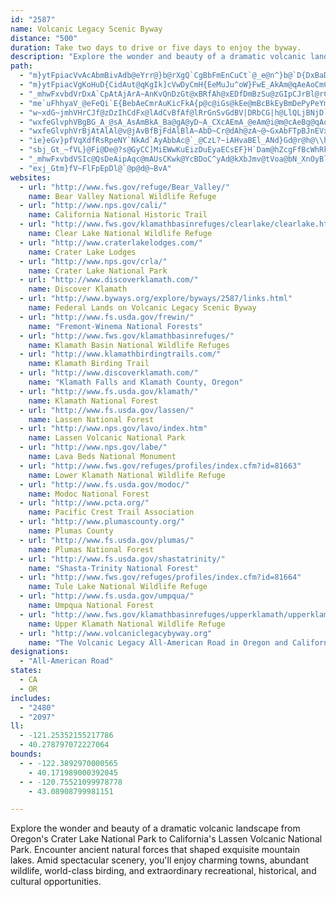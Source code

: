 ```yaml
---
id: "2587"
name: Volcanic Legacy Scenic Byway
distance: "500"
duration: Take two days to drive or five days to enjoy the byway.
description: "Explore the wonder and beauty of a dramatic volcanic landscape from Oregon's Crater Lake National Park to California's Lassen Volcanic National Park. Encounter ancient natural forces that shaped exquisite mountain lakes. Amid spectacular scenery, you'll enjoy charming towns, abundant wildlife, world-class birding, and extraordinary recreational, historical, and cultural opportunities."
path:
  - "m}ytFpiacVvAcAbmBivAdb@eYrr@}b@rXgQ`CgBbFmEnCuCt`@_e@n^}b@`D{DxBaD|FaLbg@_kA|W_g@fcAmiBtAaDjAyEd@gClp@aaGdB{LtOcw@|YcxAr@sBbAwBdAuAbAw@~As@fBe@lCMnBPlV`Gt@FtB?lAQpDoAh@_@z@_At[wb@bBoCTm@XqA^wBTwM\\aDbG{Uh@sEHyCXk[yh@fDaEUmC_AoSaJsAgAqCqDk@e@aKsE{JcGmDyAiDm@cAB_B\\gBFiCS}HuBwAm@yXyNy`As`@w@W{BGeALmSlFgLfHc@^sAdBgDzH_QbNqGjJ{BxAyBZgDDcCs@sCg@eAHcAPcBx@cAjAeAz@}B~@y@DkAEgDoAsCy@qH}AiCJwGrAqDRkNGoK_@{AFoAX_HpCeObEkQrCuGn@qB]uAg@iEmDk@S}CWaCDwKrCiAr@k@l@}B~F}B`Cy@d@_@Lw@DiFYoDDwB^i@ZoDdDsO`QyCrCiH~EwDr@wBLgSs@oB_@uSsMoNqImFqCsEmBoKaDgIeBcEk@oSgB_B_@gAk@y@u@e@w@cCmIy@yAy@s@yAm@kFw@kNo@iAe@yAyA_AeCOkCBcp@GsYu@eDw@eBu@_AsD_Do@{@c@_A_A{CmK_a@W_CBwANyAtAiEb@qBLyBGsAQ{@Wk@q@k@o@Mg@CqKhAo@?c@Oo@a@_@e@Yu@U}A{C|A{EtAwWjE}ExA{CXcFD"
  - "m}ytFpiacVgKoHuD{CidAut@qKgIk]cVwDyCmH{EeMuJu^oW}FwE_AkAm@qAeAoCmCsQ_@uEi@{Ei@_H_@uGe@sQIuF@aGFsGj@oT|Ec~A?uDK_CYsB_AuEuO_p@gB{Gi@mDQ_GV{El@_Ex@{BhByCxTkV~o@}t@fEqIxAyFz@iFb@_FH{I[uG]yCwAoHa`AcmEkQi`AwAoIa@mDMuFTsL~HmpBK}t@m@mnBHmHVoCx@_ElAaDn@eAzCyChEmDnByDl@{ATeATgBHqD?{C"
  - "_mhwFxvbdVrDxA`CpAtAjArA~AnKvQnDzGt@xBRfAh@xEDfDmBzSu@zGIpCJrBl@rCn@xAhAtAhBhAl@NfOjCpE`AbMjFdD`CrBjCbAlB|E|MdCdElAlAxExDls@~h@fM`JfB`BfUbXtAz@rDdBrAfAzC~DfBlA|@|@n@`Aj@xApBtKn@pCdA`CfBzBtA~@vBx@dNvEtwAtg@rBdA|CtBbElElCbEnChGfC`IzNlh@h@lCTpBZnKVzCvKli@rAxD~Nd[x@fDbBzQx@dF~@bE|@jCxGzObFtKr^dy@tAvC|AdCx@bAhC~BbEbD`UpPxDxBpIlBrErAxBxAlBxBt@lAvCzI~BjJzId[lEhKj`@d{@rB|FrC|K~ArFlB`DdLzLxB`DfAdChErL~AxBrBzApFlB~@n@rIpIdB|@nqAx[fBx@pIfGrBpA|B`ArBd@xBRfBDnCKtB[x^gLfC_@jAChC\\N{Af@y@fCcApRgFjAs@fA_BzE{Op@mBz@uAzGeIr@yA\\eBDmAEgBwAaIAmCVeIC{BOmCk@gEqCoM[cCByAh@wEm@_HEsAAeB^oJGaCOmCU}Ac@mB_IcVqDmHaHoMyBaDiByAgDyAmt@{OwCaAa@e@u@yAyAqDcA{AkE_DeB_B{AmBuGiJi@i@iBuAwAg@kAIgEDeBg@s@i@e@{@i@yA_AsD}@gAoAYmFLwGYsBl@cDxCs@d@oAFcDa@aEt@yAa@e@a@Uk@Mw@BaAZy@^e@vAqA~B}A^i@lAsBxAeDh@s@hB}AbFkDrEaGni@gw@`BcBfAo@lCa@z@FbDr@xBAvAQrBk@^U^e@X_AtAsI|EaHhBoD\\yADiAImB_@mBmCuHO_BFgBhJ}Z\\_AhEsBx@gAb@_DT_AfD{ExD}B|@YnA{@~FgGpBmAvBc@pNG~BMlAWnQaGlHkDrPoKhCcDrBwD~@eAlCmB`ImEz@m@pBmCrAaD~Aq@r@e@dGuA|@q@lCsAvAgA`@e@r@kBrD{N|Hof@XeAlAmCnDeFhJgLvAcCtAqC`AmApAy@dAQxRSxALdDbAtE`Ar@@j@[\\_AC_CYa@mBy@{@wBe@aCKgBLeBZ_BVw@n@y@vBg@`@_@r@kAp@{BpAeCxB}E^kBRgDEmFDyCJs@Xm@RUbDaBvJeDbCmAhAgAz@uCtDyQDaAEy@wA}B_@oAK}@DiANs@xAeFr@eB^s@bBeBtAmBl@{ATqA^_CHeBhBkPfBcSf@kEh@cG|@yG^wAhFqOzBmFt@a@rIyCzGi@lBs@lCGnDJzEhAxCDzIgCjAJfAx@tIlMpBfC~FnEz@Jx@KfCmA`AYt@Df@Ph@`@rApBnBzA|OfFhB~@dBjBh@Zx@J`GJz@RjJ`GhA~AX~@`@rCR^r@r@lBjAtArAb@x@xAfEt@fA|EdCxAf@`EP~@Pt@d@bAnAXr@^fDr@pCRrATlFNtJNjBh@xAd@^lAl@t@jAN`@|@zGp@rDFjA?tB]jF\\rDf@~BVf@x@x@fBdA`BZvAIdAHj@d@Vr@NhBHlFUjOPdFYnSv@hD?|BDb@lDnQTbBD`BOr@Yd@yF~GcAzBO~@OjEk@|DcB`FuHrPcAlAs@d@aAXiAPeAEaAQ_By@yAeB_AsCSyBD{@TkAlByCHg@bBcQDyCKyBi@sDGaAF}@ZsAb@eAvEiIZ}@Ny@Cs@Ki@_@y@e@]s@M_ALk@XgAxAc@dA[~Ac@nHi@`CoA~BaKhOqDrKe@`@qD|AyAz@_BxAoBlCYp@O|@o@`JMf@Q^i@Zo@?y@g@}@wAYUoAe@oAKwEd@i@j@UfAFjBlAzGKtEBp@`@vAbCvEX~AHbBZvBv@vBhArAbDJ`@Rl@p@Tl@\\nBdEzLn@lENxELp@h@x@jBd@\\TBNGt@[^e@EwEiB]@[`@?p@NXxB~@`Ar@p@jC?fBOdAiB`GyBfG}@r@uAVwBQsAP{BtB{@xCg@tEIdCNdAhChLb@fE^jBZj@t@z@Zb@h@f@XVr@l@f@Rr@R\\Hf@H`@Bx@@|@HjBLXAXG\\MVK`@GfACp@UTIXGr@Kz@QPGRIRMf@c@NIp@YnAk@bBs@NEXCP?PBNJHDHJNNJVDTBN@L?TANANG\\EJIPU`@[`@U`@GVCVAT@TBTDNHPNVRVdAdAPRRVFZ?LCNEPGJGBQFg@HQFIFEBMJKJGPITAVCV?f@DdAARA^CVK`@{AhESn@Mh@CVC^A\\@d@DXBTFRHRVh@RXvBlC`@h@P\\HZFZBZB\\Af@Cb@Kf@G\\Sb@UZmArAa@`@UPSHSDO@M?s@GM?QDMHIHIJGPCP?NDZDL`@n@p@`@h@Tb@PTHPBP@XAZGj@QRK\\QVGV?J@LDHDJJHJJRDTBb@?LAXE|@GjAEd@G^K^S^QXi@r@QZMXGVSbAGr@AdAP|EDhA?FNz@Pd@^|@N\\J`@Lt@@VAz@@j@Pr@`@nAFPNXPRVP`AbALNNZRf@PVLLH?VAHEDGN[DUBUHc@Rs@JSNSJIJIDCr@]NQJUCm@O_@OK[@q@n@q@`Ae@RyBa@i@k@Cs@Re@^MhAZn@GX_@v@{A^]d@QdARj@n@`@`Dj@~@d@Zp@P~C_@f@Rl@p@jD~AtA`@xGbBdBFhATn@C^QlCsCrEyBXg@NeAEw@IYo@s@aBSuDGk@^Wf@u@xEc@T_@MMMEq@ToBp@cCn@eATSh@MxA?z@Yh@YLQLIJC`AK`D?nBaAlB_@rGuH`CsETWrB{@r@?~B|@nCBpBWrCgAvCL~@Gt@SvC_Bn@@HG^ATD`@NLJBFDT@PE^GLa@`ACHq@xAuAnCMfAHjArBbEj@~BCx@m@dBMtC_@xB?v@Xl@n@j@lE~B|Dz@l@XZr@Gn@]n@y@fAmDxE_A~@yBdAgEz@y@^}@v@oAtBm@n@yDnBoAd@yCj@WL]j@Md@Ar@JfAhBfDhBj@NLr@~@n@rA\\\\`@XzEz@`@AlBsA~DCZGREZQ^KLGXGlCWpCk@jCSt@Kv@Cx@Af@Bh@Hz@Tf@Nd@LX@RANCzDkBbCuAbAmA~@kBRSdA]vAM`ALZh@jCbBr@Td@IlCBxAX^`@Xj@Pv@LtATdAR`@l@j@n@XhAJp@EfBa@n@c@|@y@rCmE~BgBlAq@dC{@dA?nIfBr@@x@?zAa@pAKnEH~AEnDw@rJoEvGqBrTuHxA?x@Xj@`@pAdBh@f@f@Vv@JhBMrCw@rKaH~Ck@tAD^JvEjCr@RtALtKaDlBy@z@q@jE{FhBsC~BgCr@e@vGyBxCeBnDuC|A}@h@QrAMtIx@xCEvFuAn@@dJ~AdBLfGBjKWdE?zDVbCXhCl@jFxCtAVfBWnEqBx@Cr@LnGtDdAdArGlIdOdPbDbDpHfDpE`@~Cj@zIxD|E^rB^lA^t@b@rBbBTVRZN\\\\bAv@]b@MVId@KbHgA~BQ|AFhAVzBjAhBn@rHVdBVh@R~@z@rAxCnBdBpAjB`@|A^|@zElFtBj@xAQfCy@~@?r@JnCzAlDrDXPt@T|Cd@|B|@xAhAnA\\jBS\\Qj@k@p@mBxAcLBqAIuAi@kAs@s@_A]q@GwERs@Sw@g@g@q@]s@[{BJ_K`@uBdBkDNaAC}@u@_CcA{@o@MmEUm@O_BiBsAgC{AiLeBsGGs@C_An@{DBsCW_AsDiIa@}AGaBJaEMqAUq@sAuBwCeCyCkBmH}Cy@k@iAgA}AkBsEaImA_Cg@yAWaBYmE[cBmB{F_@mCO_CC_CNmDbCwQ?sCKuAc@}AoBaEy@aC_@cD?uBd@mFZmAr@_BzH{MhCaDlDwC`JgG~MaInR}LbDqD`JuQ`F}InBmBvH_GnKcJrCwB`IyCxPoHxFmB`Y{KxC_A`LaCjJqCxFeDvSeO|CgD|AkCdAkCvHuSn@cC`[smBx@qEn@gCbA{B~@yCxN_a@xQkf@hBgExAmClCeDlGuGhAeBh@{@~@eClFoObBeDnBgC`DaCbDeBdAYfC]xAIbC@n^tE`AJtB\\jARvBd@~GnAh[xHx\\rGvBRbBSh@QjAeAl@iA`LiXhCeFpAiA`ReMbDsCxAoBbBwCrCmGjE}IjAwBdBiC`CmCpJqH|FsFlBsBpEcGdAmB~Ni]`HgQt@oCRkAF{AhB}}AUeEcDcSUoCz@azAAyEOsA_@qBeIsWyEiPc@_EByBdAoOxL}{A@kBu@{NmC}n@mHqjB?uEZeFxNcjAXeFG_Dk@uDy@yCe@qAsCgG_AmDy@iGMgE?eBNeCZiDf@_Dn@gCbCyHdAaHXaHKsD}BaRyAaKsAiG_@cAuAiCmCwDmAgAmBqAuBs@}YgHcDaAgB_AcHsEkLaJuM{IeKmHwAcA"
  - "me`uFhhyaV_@eFeQi`E{BebAeCmrAuKicFkA{p@c@iGs@kEe@mBcBkEyBmDePyPeYmYmFcGyBwDmFoNyAaCcByBoBgB{D_CyBy@gHqAuBm@}EuBqD}BqC{BuDgEmCeEkCuFw@qByeA_gDyCsGiBiCoGkH_GsJkFcMq@sCm@yDIaBAuDNoCx@qEt@_Cx@_BbAyAjAmAfDsBfCs@xAo@dAgAl@gAj@}BFwCWqBe@{A}@wA_@_@sFeD}A_B}AwBu@eBy@eCoFkUsAeDaDaD{MaKyAmBcAqCk@mDwCsc@Y{Ao@cBsAuByBqBi@mAa@qBCaBbA}NB}AWcE_@cC_@sAs@{Ai@}@wEcFw@sA}@kCm@mDKmCDsHE{CIeAi@qB_@o@e@e@mAw@{GoA}@c@u@o@k@cAe@eBM{ADgBVsA^cAh@y@~CaCx@kAXu@^qCOmCYuAk@yAwDkIgHuMy@gB}@yC[yA}DwXuGqb@iAcG}AmGkEiMoRqf@eX}p@uA_Cqp@ez@gAeBmAgCuT_k@uEmM{AsD_CiEoQgV}B{BiCsBkIoEaI_EcDyB}D{DyB}CwAgCwBsFiBaHw@{E{Hyj@oBdD_Qp`@cBhEcApDy@fEkDr[m@fHSzIDnWKpBY|Bi@hC[tBOpBCrBZnHAlBYfD_@~A_@pAo@hA}AbBsE~CsSzLwE`DqA`BgAjBcAxDwHnk@OrDNzDNpAvArGZbCDdBE~CsAtKIvCLtChAhKNxC?pDMhC[|BgInd@cB`IiBdGaHnRmB~DmKjRmCdE}DzEcW|XoAjCaAfDUtBIlCB|B^`GNtHo@|_AOtHi@rHst@f{Fu@fIWnE_FbiAiAtG_AxCs@~AiB`D_BlBsAlAkIrFcCvBcAlAsD`GkQj\\}BzD}BxC_v@`u@cChCaCbDmAtBaCxF{^hkAmBxEcCpD}JpJwD~DaGrH_ErHmOj\\uClF}E`HmDdEwVl[gFhIcEfJmIhTsUxk@}DrI{JbQ}EnJkvA~eDkg@~jAsWdn@mBlEsCrEyEhFsB|Ak~@vk@qsC|hBqG`FcCdCiElFmCfEsZ|l@iC`EqA|AyjAboA_NlNk[pUiEfEsFdHwErF_a@za@agAdaAcChDuZvj@yd@|bA{m@liAgEdHkrAhsBiBtDcBxEuBfIeOnq@qBfJeCfOcB~Nc@dFwIzqAy@xFoBtJa@lCQxCEdDTlC\\zB|HnXrEhOhAfChApBvC~DzBtBvTzNhClBfBjBhCnExAxDnNdd@d@dB^bCJpBBfDmJdnAaBvWyU|eHa@lHc@zDaArF{RpeAwWhxAoDpQqDlTy@`Gs@nHu@tKsDto@o@rGsA`HsEhSe@jBmAlDgCzEoB`CqF|Fw@fAw@pBm@fCeBbO]xAiAnC_AvAeBfBiOtKqCjC}A~BeArBiItTyAtCiAjBaCnC_BxAw~@fm@gAfAgCdD}QpX_D~DuDtCw]hUuAbBu@zAW`AwEzVi@lBy@dBoAxAmAz@e_@tSw@|@q@fAi@jBOfAErBHlBJx@b@vAvAzBtAdA`EnBxAb@dC`@vDJdSaBvEf@rA@nBU|Cq@bC[bEQnQ^vGdB|@F~EQbOx@fKM|AMxEcAfBG|ALnBh@rBnAt@v@`BlCj@xA^`BZxCFrBIxCs@zE{Nn}@cAlImFnk@?@"
  - "w~xdG~jmhVHrCJf@zDzIhCdFx@lAdCvBfAf@lRrGnSvGdBV|DRbCG|h@LlQLjBNjD`BhGnElAh@|@LpA?jCYpA?x@J|Ah@hDjCn@rA\\dBJrBI`CEb@e@bBeJ`Ri@vA[xAoH~y@kA`HDpApAbEFhBaAtMqAtGSrCNlAR\\h@Zp@BzD}@fUaHn@Dj@Zb@n@b@rAfWgQ~BoBx@kAn@eBb@_B^iDHwFDoRT{DRgBr@yDj@kBv@aBtBeDhBmBfAu@nB_ArCw@jJ_BdBe@lB{@`EsDvIaJ|HyIbEuDlCgBxBk@vCElCZrIpBrALbEAlBWdBa@fBs@bXiSlAkAdByB|AmDd@gBvFqZh@yEb@aJ^{D~@mDjNwZpDaHdB_CjBeBpAy@lDyAbCe@rBShQaAnCq@`Ae@nBuAbTuSrDeExDuF~CmGjD_KfDwKp@_FFoESqC_AgGoBaLWgDIgCT_Fj@eDz@cDh@sAhDqFtAcDVcANeBRqFTyD^mCn@yB|BqEnK{MbB{CvCgItAiFvO_i@jFsLbHaHdH{DpL{DpJgJrF}BhMgAdEQvWgDnK{BjQaEt^sHrDyA`DqBtBaDlAeCbDaFbBmBtAmApDsBlBk@hIsAjo@uGpEsBxB}Apa@k[vCmBbv@kc@dLaHxA_BnAsBbRq]jb@}|@rAgDn@_CXoBNkCF_DCgb@DqaAHsBr@uEp@_CfBeD~@eAdAy@vCyAtxBwu@dOaFhXgIzGy@~C@lKOt~CWKp`@I`vADnBZjAvh@rtAh@tAT`BAnxASjdBRjjA?x[Ib[^`Gr@xDnBhF|DrE`JxFjExBfC^fBDfFWvCs@hHiCtEq@hJa@~Bc@jEkBd_@wUtl@{^hGeDfGs@rR~@vM~@lCl@~Al@jDdD`A~A`AnBnA~CxAlEhBnEhPnT`IxLbGzGlDxCfFfDnBx@|ExAvGpAvOtDdF|@hCFvBKlE{@fl@}TlFeBdFkAv_@mFvV_DlGSvF?z}AX`OaA`~@sItBGvBFrC\\|ZtEpGV~d@OfFDxBPjCd@bp@pRnKzBhJd@tFEpJo@xQyBhQyBfDy@hDqBjQwSfBmAn@Yp@SfBOnhBoGrDPnB^vCl@pGlBxRrErFdA|ALtBGpAWfI{ChBYxBCbAJ~EjBjD~AvB`@dCD|Gq@lEKlCZ~A`@bFxBlT|K|BxA|F~FbCxCvDtGxAlD~@vCfDhMtN`l@nEnOlC`HrCrFjItMvEfFrJhHrM~FpFfBtE~@xMp@ng@DpD`@tOjEbBZnADxAMxB}@x@y@xA{BqJqCmBu@oA}@eAmAcAaBe@wAcAcEOwBDcJ|@aWZ}Fl@wCd@oAbBeD`KuKxByC~nAgqB~FoIrDqE~NoPru@i|@zN_P~KyM~a@ee@xFuGpC{DhCyEbhDukHzGoNlEaIxBoC|@q@~@e@lDy@~AEjUb@nEk@lHqB~N{EjNcJpDwCfHoHzN_NzEaGrGuJvDgFlJuNvFgHlEeF~SeWdDaF`K}SnCeFxCiFbDqE|EaGzEoEjO{QxH_JfBcBdNaKbUcSxB}BrBeC|@sAdAyB`F}MdDaHpXea@|AgBrBkB|EkBfHgAbCQfIx@xCJlFKhBMpCg@`E}@~CyAvHgFfHgErEgD|FoIbAqApAmAtByAtJ_FpNcFbUgLbKqD~CcCna@wd@rz@gmAhFaIxAyCp@_CPmAb@{EhAk]hDc{@LkCVoCl@gDtAgF|Peh@dBsDbBeChCmBfAm@~f@uSbHiDjCkB`RgO`J}Hrp@aj@lbCkrBtOgM`j@ge@nB_CrDoGpg@ipAtO}`@rE{JrCqEhCwDvAeB|CkDhF{EjEyCjSiKnLyGvBeBvPkRr@c@iAwKXmAd@_@T@dFbA~Bn@t@D~KfD|D~@vDd@hDPlE@hCKlFm@fGsAbU{GnSaHfCm@vB]dDGvEFlnArFfCD~BR`Dd@fEdApEtBtAx@vC`CzmArnAnn@ln@vHxGzIhG`JdFjEtBnMdFfuJlxCxCrAfBfA`bCdnBpMzJ|EtChDdB`ZtLbh@bSppAlh@~LxEfFfArCPfKL|Dj@pDfAnClA|EjD"
  - "wxfeGlvphVBgBG_A_@sA_AsAmBkA_Ba@gA@yD~A_CXcAEmA_@eAm@i@m@cAeBg@qAqAgE_BsHuA{D}AsBs@q@cCsA_Ci@mRwCcA[eAk@sBgBgBeCuByF}IwXaAcFKwBImDNuDb@kDt@mCd@mAvDgHr@qDN{BDgB[qEYgAgBeFK{@JsF\\_AbEmH^{BBwBu@ua@C_ESqEuAuCgB_Du@{DDgDn@_Cb@}@~AuA|Bq@hDYfCa@dAWbBaAh@y@Xq@TgANyCe@_EsAmGcA{D[{B]wHHuIYuIo@iKEyBTeHUaIo@uFwAgGe@sDMyAOsKKcCu@wDgByHoB_NUwFIqHDeAb@gBj@kAnA_AlB_Cb@qBlDsT^eAt@mArCeChBm@|@E~@D~A^x@d@lAlArDbHt@dAv@f@dA\\x@JrBKh@YlFeE|BiCd@kBxA{ORaA^_Ar@qAp@s@`Ag@xDiAh@i@^o@^gARaAFeACgCMkAcBaH}@uCKcAIaI[_C}AuDS_AEgABgBTwAr@yAbAy@dA_@hASjIs@zKkAnC_AxBaBvAkBrAaDdByIr@yAhAgAh@YbE_ArD_@pIeB`KuAfCs@hAs@z@}@x@mArBsFdAmBlAy@r@M~@Ez@Np@^tA~Ab@xAh@rDt@jDpDfIxCfE~@d@vBd@xAIj@Sx@{@h@eAXkALqACwBg@wBqAsDYgBC_CTaPVsBp@eBvC{Ax@KrB~@|ExGb@j@f@^|OhGz@Ll@EhBi@h@c@v@iArAeEn@wAt@{@hDeD|BgBt@_@bEaAxBkAbBmBf@cA^iAd@eCRmEXiQTaJNmAr@mCr@kAdB_BhBg@pB@p@Jr@X~@l@x@dAhArC\\lBDbBEnCq@~JBtD^fErBrGfE`LxAxEl@xC`@pEf@jOF`FOhCi@~Ek@zMs@rEwBlKOlABfCf@rDv@lBbAvAxAz@tAlAb@j@r@rBz@zFVl@t@jAlA|@jKrErAz@Z?~@kAvC{EbW__@xA_Br@g@dBk@rBGv@LfN~D~EbBbHnBnAl@l@z@Tl@ZnB\\zDN`EMrCSvBgCxVg@fDUp@sBdCcErBmEzA_D`BqBdCe@jASjAInCRzCfAdCv@hA|CtCNj@bB~@xC`A~FxAtBXrBJxB?rCWpFoAnDOb@M|D_D~FaB`EmCvB_C~DuFh@i@lAo@vBShEOrFgAbDErDLvAGhC{@bF_DlB_@nADtA`@tB|Ap@z@n@lBh@vDtAvPp@fGRfAx@dC|A~BxZlYhAnBn@`B`@nCF|CI`Ai@~Co@~AoA~AaGhDcWnMqHlFkJfJ{K~H_CfC}@xA}@xB{@pAy@t@qIlA_Bp@g@^w@pAg@tA_@jCAxBZhCZhAfAfBv@r@zBx@lH`BlDh@rCBlEo@x@WxBoAjAcAhGmIvAoAlBeAbCe@jBEfKH|CTdCdA`CrBdAtAzFfKpE~DlFtDlJjFjIrDzC^`AVtAbAf@bAZrAH~BIrAs@xBsGnI}@~AiBtEu@jDm@tEoDpa@]nEBjCLjAf@rBrAnCh@xANxB?x@Ep@_@xAg@~@eDtC}@vAYt@UbAKzAGtH[pC]`Ac@x@w@|@cAl@sErAwUzHiTzFsD~AmCdBmIfGu@P{ALsDY"
  - "wxfeGlvphVrBjAtAlAl@v@jAvBfBjFdAlBlA~AbD~Cr@dAh@zA~@~GxAbFTpBJnEVxBrA~CnArAbDlCn@lAZbAVdAJzAV`KLfA^dAdA`Bj@d@n@\\vErArAn@zA|AbAfBr@lB^pBd@`GXdAl@fA~AlAbAd@n@Jz@?jDW|DeA~Ao@~AeAzJaIfBeBjBgEfAsAx@]xAMzA^f@Xp@~@\\|@RnAHvA]|IDbB|BdObAlIhA~B~B~CfDhFx@p@dAVf@?fAWx@m@\\q@XeANoAH}FTgDx@yExC_LpAcDt@uArBmC~ByB`GsCpImDxBk@jADlA^lErCvG`DlBDnBm@|A}Ah@_AxAsEhA{BhAgBbDsCrBy@lWgH~A_Ab@a@n@iAdAoG`AwBzIqH`B_@zAHtAVnAFhACfAWdBy@~A_BhAqBb@mAj@{CRmEEuPHyEt@cIx@yD~@eC|HiNr@~@bBfAhBbAt@Bb@[\\sD^eBrAoBn@e@hAc@rGoAlBN~Dt@jG|Ax@n@xA`Cx@~@xAl@rBVr@W~A_Al@q@p@}ApA_Hj@_F?{@UeAs@mAcEgEsBcByA}Bg@UqBGSYiBeGYuAHw@\\YPANFjAxC\\Xn@DTKZm@JyBXs@r@]zAON]By@Sk@UGYBcAh@cCR[m@C[H]\\_@jAy@N[L_@I_Ac@e@_@@cAVu@BgC}@_Bs@Uy@F]\\g@dKgErCmDjA_AlPkCjDBpDXvCx@dAr@|DxD"
  - "ie}eGv}pfVqXdfRsRpeNY`NkAd`AyAbbAc@`_@CzL?~iAHvaBEl_ANd}Gd@r@h@\\h@JvCq@zCKn`@pDnvAvNfF~@zMlAtKlBha@fFbHv@lFJjFk@nDeAvBy@jLiGzH}CrJaD`JuBtHoAbFm@fHk@hDMpEGvIJ`Mf@jHr@nLrBxHjBpFfB|IlDfErBhQ`KttAvy@vIxDlE~A`GnAjs@~JjBd@fBdAr@n@xArBl@rA^pAXxATjCTvFl@~CdAvCrAfBnBtAdM|DpB`AvL`Ix@r@x@vAXz@hAfFh@dB`BjC~ChDt@~AnArDn@pAbAlAb@Xn@XfBVdSrAxDCzNs@fCb@lFnCxAJj@E|Ag@zM_H`DgA|Gq@nBB`CZ"
  - "sbj_Gt_~fVL}@Fi@De@?s@GyCC]MiEWwKuEizDuEyaECsEF}H`Dam@hZcgFfBcWhRkdCTmIEkCOuC_Dkc@yOw`Ca@oDg@yCa@wAm@uBa@gA[s@m@oA_EuG_@u@cAiCy@iCg@_C]kB]iDKaBIsA?{`@DaDKgI?O@oDCyPAoNCaHDsPFwPF{MB}G^kbABkI@yEB_J@m@?m@DoIBiHBiGBiFDmGHkMDaJDuHDcJFeLfE{aIMe\\S{OK}TrAa_ET_c@lA}mF|HaLxBsClDgDdGaF`C_CfT{VhjBwuBnf@mk@nSkUvBsCbEeH~A{BdOaQdFxJrU@?v{AB|`@J~\\?lBgAj_@GlIDfH~@v^HfsEHvyAIrHfER~AArBQrTgDjQ}@vHMjDBhNl@nI`AvGbAdPhEjHl@vEAvFYrFq@bDy@xC[fACdAD|A^vCpAzBl@pCXlCa@bYqIjBUtHc@bRHpLlBlCJdA@tIa@jOF|AVvG`BhBJ~@KxAe@bTuHbCm@rBUhCClBF`[fDnFF`DS~AYtF{A~GcC~EaArFg@tGwA`Cs@hOgLnF}EdBqBpByArAa@`ZkDtABdGx@pBLbOj@fItA`Gp@nNLpALzC|@vDnBxBp@hA@hAIxEsAvBBhC|@nPtGrA\\xBH`HUnL_BrCg@`CeA`FkDhAe@vGMxCSxNyDhSmChHyBnCe@rBK~Y[hNj@~@?zAW|Am@vAgAdAkAbAsBZeAb@{B^cDNmCRgA~CsG~@sAf@e@n@YxAKlAb@dBxAdAf@a@`EGhBVlUd@dCbA|An@`@r@RjOlDzI~BhQrGjPfHlARlE?bCL~QxEhC^`ZfAlBY~Am@zIeHr@UjBClA^bDxCzAr@vK|ArG?dI`AdC|@fJtFbBr@|QnGbNpG`D`AtDp@vA@`HaBhAMnDD~HkDx@s@fH{Jt@sA|@yBbEuOb@_Aj@s@v@e@z@WdAAzDVt@C`ASjLsGz@eA|DcGt@q@hAg@x@E|@JjLlChCFxC[pHeB|h@{E|BEfI`@r@Gx@]~SeUzE}D~G{E|AyAfKqP|Tk\\xAyApKmJlDqDnCsDdEkGhAqApOsJ`V{LlBsA~EyEbBoAtYoNnCkCfCyDt@eCZcC^yCXqAbAmCvA{BhZw`@h@qAX{A?mC}AoS|@a@n@}@"
  - "_mhwFxvbdVSIc@QsDeAipAqc@mAUsCKwk@YcBDoC^yAd@kXbJmv@tVoa@bN_XnOyBlBmBbCcCvE{@pCg@rBwY|}AoQpy@_BtGuHzW_Vv{@{CzLcLf`@mA~CsCfF}eAn|AkCzCsAhAoAz@wDxAgz@zNm]rHo^nEsMjBoh@rJ}HbAsCTeDh@uCdAmDdBkXhP{DdCkGnFiCpBaDrAeE~@gDFcTAwuC}@eCPgC^wFlBuKxGyT~Nwb@hb@oG`IwGhKoErI_HbPyBrDoA`BaE~DkcAh}@id@ja@aKjLch@rt@yHhKyDdEa]jW_kBrtAe_B|kAcExCiCfBqHfFyHlEeD~AuCpCqHdEUJoJ|E}InEkDfBa@P{DhBoCpAaCjAiJtEaBx@kJxEsIhE}@f@kAd@aJnCg\\~Iq}Axc@{gD~`Asj@tOiWzHke@nMeEhBaCfByCnDsB~DyAdE_A`Fc@lFo@l]_@lKo@xCc@jAyDvHyBdCgB~@}A^o@@oFUcB_@mBaA_C}BoAyBg@sA[mAc@aDOkCYgI{Bgi@]oLEoA[{IMwD?Y@[B_@Hs@Lo@Ps@Na@^m@d@q@lAsAd@m@^y@L]Jg@He@Do@?u@Cm@Gg@SmAoBoIg@}FQ{AIa@IWQi@q@_A}@cAqAuAm@i@WOaA[c@EsA@iIR_ALmBp@{PtIcFfFaC~AsDbAmDXiBd@kBfAeFfEkMxFiEbBuExAoEt@so@zF_C`@_CdAaC~AeDzCsnAlnAwB`BmB~@sCp@oAFwBGyUsCoW{DyJ}@iEs@iSmCaHs@}T_Dsv@wJqLqAms@uJcEe@{BDgCl@mExBgInFyBjAeC~@kDf@_CAoBYkT_IkCk@qBAqIp@gCCmi@iDeQw@yJ\\sHh@_n@pDeDTsCn@uBz@kJlGmBxAu@x@s@fAwEzJoAhBu@r@gCtAeA\\oPfHcTnJaFdDcCrBcDtDiCjDeQ~YiMnS_GbHiJrIiBdC{BtEuG`ReOxd@sDbOaNnq@gExRgCbKwClKw`@zmAet@hyBeIbWgEfL{Kj]mE|LYjBuA|QcAxCmB~C_AfAgMlHwErDiAfAgAxA{ArCmFhMqFtMwAbE{CtMaD~USzCPtQz@t`@N|LEzBo@rDw@~BmGbMu@hBSz@OdAKtDH~JCdBUfB_@~AcAtCo@jA_AfAw\\nXmt@rm@gEtCgFlCeEjAkHxAaV`Eq^zG}C~@sWzOcBlAgDfBiTtMsDlCmDdDaGlHoBxCiBfDiCdG_CnG}kBncG}EhPiA`Gs@dGOtF_@lzBDnNUrg@aElkC[xY^pHfI`dAvDxh@|I~hA`Fzp@~Cj`@lBhW`@bH`EdeBtGhyCdAhb@bD~{AlDtwAvB~aAzAjk@bCljABbFx@nWxBv~@DdFh@pPnAzj@BfEfF`vBn@p\\~Azr@HrGYdZKjGUfE]rCs@rDaAbDm@vAsDhHmE`IwBxCsDdDgWnP_Az@iA|AsAtCy@rDoAhKsDz`@}Eze@sCbZmArIiB`HeM`a@yDfIwC~E{@fB}@dDUzAO~BCnDH|BfBvSJjDnAzq@EbE[|Co@fC{A~CmFjJs@~Au@~C_@~CMfDWvM?xFh@lEdAjDr@xAzG|J`AvBr@tCh@rGb@`Ht@xGpGfa@rIrr@HxEO`D_@zC_AzC}BxE{GtLcDlGuC~GsAhE_Njh@aA`F{Gxb@y@lEmBlHeBzEeBpDqBlDsgAv_Bi@jA_AbDi@bDOfBCxArBr~AR`Ib@xD`@xB|@pDdAnCjBjD~ExHj@tAn@dDLhB?xBe@fEm@|De@rAsAzBiAv@aHzBiHlFsAj@sBpAqDfBm{FjiCsDzB}F`Fk^p`@wIzIoKzJaJfJcVbX_a@zb@cCdDsGbLoLn[mBpDuC|DaDvCyD`CcO~F_IfEqIzGsV|UqFzE}BbBkDrBkEfBmD~@cHx@qBJof@T{k@H_Ff@wCx@eC`AmEpCsBnBqA|AyD`GgDnEuCrCmBpAcD`BeDjAeEp@wFT_AEmBOwCi@sEaB}As@wLmHeAe@wEmAaIScELwD~@wB~@mKvGKRe@XqB|@kAh@}@j@c@d@KVGPGTGf@Eb@Ab@AN{AHcAIi@U}F_FcAYiAPy@f@eG~GmBnCe@dAkCfJeAKiB\\_MlEsEtAiEl@kFJeCMwDm@{DqAiGaDoF_BqEk@}BGgCFmHj@u@EqCe@iCyAmAgA_AsAiAaCq@eCcKgx@[}AiB}G}Pcj@iCqFuBwCmBwBsBgBgGaEwg@w[sDeBsAk@w\\{JuqAq]sCaA_BcAsAoAgB_C_G{LwCaF_DsE{FmGkHmGqm@eg@cj@{d@e\\qV{CeCaC{B_PyQyl@cs@{GsHqVeZiBmCo@yAu@{Bm@sCuNqcB_A_HsAyFoAsDoAuC}B_E{i@qw@yCsEuAyC_AsCmAoGYyE?gF\\mFtA{LNsBLmEMyfAImNKuC]yD_AmJoB}O}B{ScAmGmBiHk@_BsCyFmEiGmm@wh@iNqMgEmFee@ix@{F_JsFgHmD{D_o@mo@_GqFyNmOoFkFaHcFwFgCaDkAoUsGkDm@eE_@{D@cFn@s~Bfl@cGnAmFd@gDDkgAs@qFWcDa@{EgAeRmIgo@c[u[sPmAy@oBcBmByBsC_FoA_DyAyFc@{CeAcNaIgnAcBiUoAe]wEseADidAHe\\EiGYwGc@oE_BeIaBiFqA{CiAqBsC{DcCkCcCqBuRyLkDeCiBsByAwBs@{AcAgC{N}g@uCoIuIiSePm^gWql@wWul@oF{McCgIiAuEeJyf@o@kCcAiCeCwEm`@wo@_i@_}@}AkE}@yEmHg`Ai@yCu@_C}AsCcBqBcDsBgOgIgBs@mBg@cCQiBDiCd@_Bj@{D`CsJtGgCvBg[vSqHrEwH`EqGvCgJhD_MfEyEvBoLzHqGnDsHpC_P`DsC~@oClBeHpGmFfDcDtAaD~@_Ev@uDNgSJ{CPeEj@qBf@cIrCmZxLwOjFcDj@_g@lEiBd@cCdAwFdDiCz@uBRgA?uCa@sC}Ay`Ayu@_vAwgAe^sY}l@_e@wsCc|Be_@mY}F}EwZiVwAqAoBsAgCuAyCkA{PkEeKmBgDy@gGuBiFkCe_@uTcScLk~@yi@kMgHcg@kZoBeAyDyBeFsCoCeA{G_E}IiFcJoFwG}DqDuBeFyCgC{AiCyAmEkC{IeFwIiFwIgFeCyAcBeA_CuAeDoBaJmFgJsFgJqF_HaEaJoFwIgFiDqBgB_AoAk@cC_AaA]sAk@_B{@gJqFiJsFyCiBqAu@aJmFcCgBqG_F_C}AoAu@kJsFcJoFwIgFwBkBuEmC_JmFiJsFqJwFmJuFwD{BmJwFiJqFcJoFgJsFsIcFeJoFsIeFA?cDoBeJoF_EaC}IkFaHaEqJyFoJwFmEkC}IiFqEwCqJeG}H{EYQqAu@e@Ug@Qy@K}@?kEj@[?eF@iA?oHBA}B?S?qE@}B?u@GWIUEIACCCCAEEEAIC_@?Y@]@_D@{HAiFFI?GECCCMAI?eBA_C?wBAaC?kA@eDAwA?gF?cBAWEk@Ik@Om@Qi@MU_@q@QQm@o@IGg@]e@YgB_A{@]wAm@kC_AaBe@aBa@}Ci@eAKw@AsBBiBRgCb@yFlAqABy@I{@Qw@[s@c@o@g@YYq@y@i@{@a@kA[cAcAqD{@wBuAsCaBcCwAkBkCsBsDcC[UqEyCiDyBeD{BmFmDcEiCqCgBoAo@cJ{EoB}AoCkBoEqCUKmAk@_C}@cJaD{Ae@mAa@YGi@SkEuAuC}@m@UwAm@uAm@a@Qu@]iAk@"
  - "exj_Gtm}fV~FlFpEpDl@`@p@d@~BvA"
websites:
  - url: "http://www.fws.gov/refuge/Bear_Valley/"
    name: Bear Valley National Wildlife Refuge
  - url: "http://www.nps.gov/cali/"
    name: California National Historic Trail
  - url: "http://www.fws.gov/klamathbasinrefuges/clearlake/clearlake.html"
    name: Clear Lake National Wildlife Refuge
  - url: "http://www.craterlakelodges.com/"
    name: Crater Lake Lodges
  - url: "http://www.nps.gov/crla/"
    name: Crater Lake National Park
  - url: "http://www.discoverklamath.com/"
    name: Discover Klamath
  - url: "http://www.byways.org/explore/byways/2587/links.html"
    name: Federal Lands on Volcanic Legacy Scenic Byway
  - url: "http://www.fs.usda.gov/frewin/"
    name: "Fremont-Winema National Forests"
  - url: "http://www.fws.gov/klamathbasinrefuges/"
    name: Klamath Basin National Wildlife Refuges
  - url: "http://www.klamathbirdingtrails.com/"
    name: Klamath Birding Trail
  - url: "http://www.discoverklamath.com/"
    name: "Klamath Falls and Klamath County, Oregon"
  - url: "http://www.fs.usda.gov/klamath/"
    name: Klamath National Forest
  - url: "http://www.fs.usda.gov/lassen/"
    name: Lassen National Forest
  - url: "http://www.nps.gov/lavo/index.htm"
    name: Lassen Volcanic National Park
  - url: "http://www.nps.gov/labe/"
    name: Lava Beds National Monument
  - url: "http://www.fws.gov/refuges/profiles/index.cfm?id=81663"
    name: Lower Klamath National Wildlife Refuge
  - url: "http://www.fs.usda.gov/modoc/"
    name: Modoc National Forest
  - url: "http://www.pcta.org/"
    name: Pacific Crest Trail Association
  - url: "http://www.plumascounty.org/"
    name: Plumas County
  - url: "http://www.fs.usda.gov/plumas/"
    name: Plumas National Forest
  - url: "http://www.fs.usda.gov/shastatrinity/"
    name: "Shasta-Trinity National Forest"
  - url: "http://www.fws.gov/refuges/profiles/index.cfm?id=81664"
    name: Tule Lake National Wildlife Refuge
  - url: "http://www.fs.usda.gov/umpqua/"
    name: Umpqua National Forest
  - url: "http://www.fws.gov/klamathbasinrefuges/upperklamath/upperklamath.html"
    name: Upper Klamath National Wildlife Refuge
  - url: "http://www.volcaniclegacybyway.org"
    name: "The Volcanic Legacy All-American Road in Oregon and California"
designations:
  - "All-American Road"
states:
  - CA
  - OR
includes:
  - "2480"
  - "2097"
ll:
  - -121.25352155217786
  - 40.278797072227064
bounds:
  - - -122.3892970000565
    - 40.171989000392045
  - - -120.75521099978778
    - 43.08908799981151

---
```


Explore the wonder and beauty of a dramatic volcanic landscape from Oregon's Crater Lake National Park to California's Lassen Volcanic National Park. Encounter ancient natural forces that shaped exquisite mountain lakes. Amid spectacular scenery, you'll enjoy charming towns, abundant wildlife, world-class birding, and extraordinary recreational, historical, and cultural opportunities.
